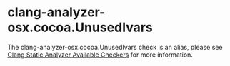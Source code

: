 clang-analyzer-osx.cocoa.UnusedIvars
====================================

The clang-analyzer-osx.cocoa.UnusedIvars check is an alias, please see
[Clang Static Analyzer Available Checkers](https://clang.llvm.org/docs/analyzer/checkers.html#osx-cocoa-unusedivars)
for more information.
